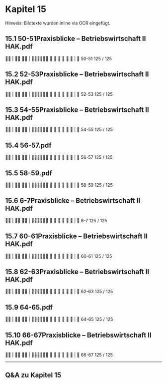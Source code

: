# Kapitel 15

Hinweis: Bildtexte wurden inline via OCR eingefügt.

## 15.1 50-51Praxisblicke – Betriebswirtschaft II HAK.pdf
 | 
 | 
     
| 
50-51
125 / 125

## 15.2 52-53Praxisblicke – Betriebswirtschaft II HAK.pdf
 | 
 | 
     
| 
52-53
125 / 125

## 15.3 54-55Praxisblicke – Betriebswirtschaft II HAK.pdf
 | 
 | 
     
| 
54-55
125 / 125

## 15.4 56-57.pdf
 | 
 | 
     
| 
56-57
125 / 125

## 15.5 58-59.pdf
 | 
 | 
     
| 
58-59
125 / 125

## 15.6 6-7Praxisblicke – Betriebswirtschaft II HAK.pdf
 | 
 | 
     
| 
6-7
125 / 125

## 15.7 60-61Praxisblicke – Betriebswirtschaft II HAK.pdf
 | 
 | 
     
| 
60-61
125 / 125

## 15.8 62-63Praxisblicke – Betriebswirtschaft II HAK.pdf
 | 
 | 
     
| 
62-63
125 / 125

## 15.9 64-65.pdf
 | 
 | 
     
| 
64-65
125 / 125

## 15.10 66-67Praxisblicke – Betriebswirtschaft II HAK.pdf
 | 
 | 
     
| 
66-67
125 / 125

---
## Q&A zu Kapitel 15